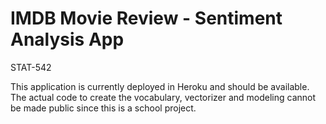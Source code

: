 # IMDB Movie Review - Sentiment Analysis App
STAT-542 

This application is currently deployed in Heroku and should be available. The actual code to create the vocabulary, vectorizer and modeling cannot be made public since this is a school project. 
